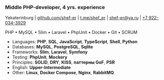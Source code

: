 ### Middle PHP-developer, 4 yrs. experience

Yekaterinburg | [github.com/shef-er](https://github.com/shef-er) | [t.me/shef_er](https://t.me/shef_er) | [shef-er@ya.ru](mailto:shef-er@ya.ru) | [+7 922-034-3929](tel:+79220343929)  

PHP • MySQL • Slim • Laravel • PhpUnit • Docker • Git • SCRUM

* Languages: **PHP**, **SQL**, **JavaScript**, **TypeScript**, **Shell**, **Python**
* Databases: **MySQL**, **PostgreSQL**, **Sqlite**
* Frameworks: **Slim**, **Laravel**, **Symfony**
* Testing: **PhpUnit**, **Mockery**
* Principles: **SOLID**, **DRY**, **KISS**, **паттерны GoF**, **PSR**
* English: **Upper-Intermediate**
* Other: **Linux**, **Docker Compose**, **Nginx**, **RabbitMQ**
